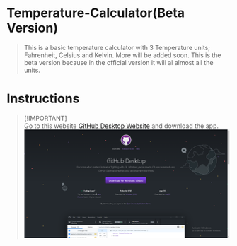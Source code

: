 # Temperature-Calculator(Beta Version)
 > This is a basic temperature calculator with 3 Temperature units; Fahrenheit, Celsius and Kelvin. More will be added soon. This is the beta version because in the official version it will al almost all the units.

# Instructions
 > [!IMPORTANT] <br>
 > Go to this website [GitHub Desktop Website](https://desktop.github.com/) and download the app.
 > ![Screenshot of the Website](/Screenshots/Git%20Hub%20Desktop%20Screenshot.PNG)
